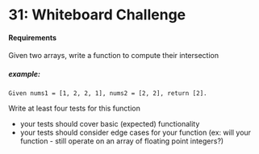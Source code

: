 # 31: Whiteboard Challenge
#### Requirements
Given two arrays, write a function to compute their intersection

##### example: 
```Given nums1 = [1, 2, 2, 1], nums2 = [2, 2], return [2].```


Write at least four tests for this function

- your tests should cover basic (expected) functionality
- your tests should consider edge cases for your function (ex: will your function - still operate on an array of floating point integers?)
